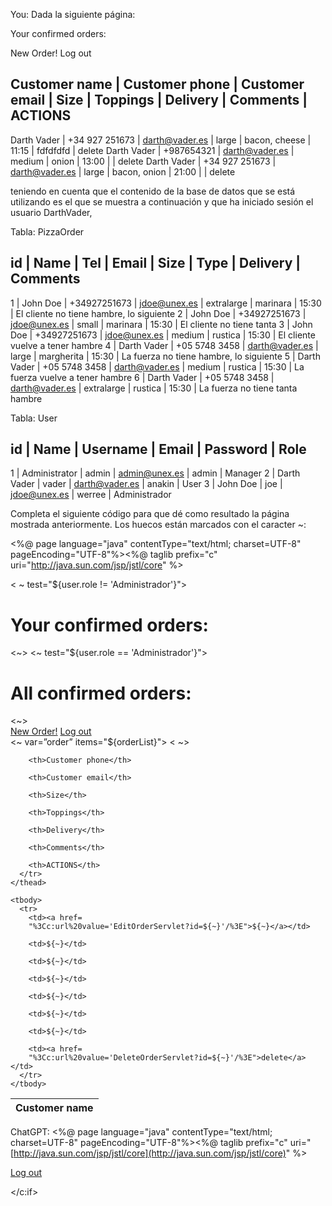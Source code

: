 You:
Dada la siguiente página:

Your confirmed orders:

New Order! Log out

Customer name | Customer phone | Customer email | Size   | Toppings      | Delivery | Comments | ACTIONS
--------------------------------------------------------------------------------------------------------
Darth Vader   | +34 927 251673 | darth@vader.es | large  | bacon, cheese | 11:15    | fdfdfdfd | delete
Darth Vader   | +987654321     | darth@vader.es | medium | onion         | 13:00    |          | delete
Darth Vader   | +34 927 251673 | darth@vader.es | large  | bacon, onion  | 21:00    |          | delete

teniendo en cuenta que el contenido de la base de datos que se está utilizando es el que se muestra a continuación y que ha iniciado sesión el usuario DarthVader,

Tabla: PizzaOrder

id | Name        | Tel           | Email          | Size       | Type       | Delivery | Comments
---------------------------------------------------------------------------------------------------------------------------------
1  | John Doe    | +34927251673  | jdoe@unex.es   | extralarge | marinara   | 15:30    | El cliente no tiene hambre, lo siguiente
2  | John Doe    | +34927251673  | jdoe@unex.es   | small      | marinara   | 15:30    | El cliente no tiene tanta
3  | John Doe    | +34927251673  | jdoe@unex.es   | medium     | rustica    | 15:30    | El cliente vuelve a tener hambre
4  | Darth Vader | +05 5748 3458 | darth@vader.es | large      | margherita | 15:30    | La fuerza no tiene hambre, lo siguiente
5  | Darth Vader | +05 5748 3458 | darth@vader.es | medium     | rustica    | 15:30    | La fuerza vuelve a tener hambre
6  | Darth Vader | +05 5748 3458 | darth@vader.es | extralarge | rustica    | 15:30    | La fuerza no tiene tanta hambre

Tabla: User

id | Name          | Username | Email          | Password | Role
-------------------------------------------------------------------------
1  | Administrator | admin    | admin@unex.es  | admin    | Manager
2  | Darth Vader   | vader    | darth@vader.es | anakin   | User
3  | John Doe      | joe      | jdoe@unex.es   | werree   | Administrador

Completa el siguiente código para que dé como resultado la página mostrada anteriormente. Los huecos están marcados con el caracter ~:

<%@ page language="java" contentType="text/html; charset=UTF-8" pageEncoding="UTF-8"%><%@ taglib prefix="c" uri="http://java.sun.com/jsp/jstl/core" %>
<!DOCTYPE html PUBLIC "-//W3C//DTD XHTML 1.0 Transitional//EN"
  "http://www.w3.org/TR/xhtml1/DTD/xhtml1-transitional.dtd">

<html id="list" xmlns="http://www.w3.org/1999/xhtml">
<head>
  <meta name="generator" content=
  "HTML Tidy for Linux (vers 25 March 2009), see www.w3.org" />
  <meta http-equiv="Content-Type" content="text/html; charset=us-ascii" />
  <link rel="stylesheet" href="${pageContext.request.contextPath}/css/stylesheet.css"
  type="text/css" />

  <title>Orders confirmed!</title>
</head>

<body>
  &lt; ~ test="${user.role != 'Administrador'}"&gt;

  <h1>Your confirmed orders:</h1>&lt;~&gt; &lt;~ test="${user.role ==
  'Administrador'}"&gt;

  <h1>All confirmed orders:</h1>&lt;~&gt;

  <div id="links">
    <a href="OrderServlet">New Order!</a> <a href=
    "${~.request.contextPath}/LogoutServlet">Log out</a>
  </div>&lt;~ var=&rdquo;order&rdquo; items="${orderList}"&gt; &lt;
  ~&gt;

  <table>
    <thead>
      <tr>
        <th>Customer name</th>

        <th>Customer phone</th>

        <th>Customer email</th>

        <th>Size</th>

        <th>Toppings</th>

        <th>Delivery</th>

        <th>Comments</th>

        <th>ACTIONS</th>
      </tr>
    </thead>

    <tbody>
      <tr>
        <td><a href=
        "%3Cc:url%20value='EditOrderServlet?id=${~}'/%3E">${~}</a></td>

        <td>${~}</td>

        <td>${~}</td>

        <td>${~}</td>

        <td>${~}</td>

        <td>${~}</td>

        <td>${~}</td>

        <td><a href=
        "%3Cc:url%20value='DeleteOrderServlet?id=${~}'/%3E">delete</a></td>
      </tr>
    </tbody>
  </table>
</body>
</html>

ChatGPT:
<%@ page language="java" contentType="text/html; charset=UTF-8" pageEncoding="UTF-8"%><%@ taglib prefix="c" uri="[http://java.sun.com/jsp/jstl/core](http://java.sun.com/jsp/jstl/core)" %>

<a href="logout.jsp">Log out</a>

</c:if>
